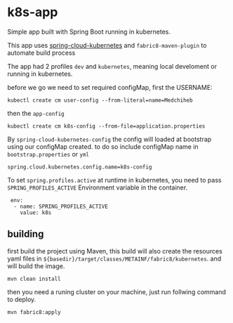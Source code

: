 # k8s-app
Simple app built with Spring Boot running in kubernetes.

This app uses [spring-cloud-kubernetes](https://github.com/spring-cloud/spring-cloud-kubernetes) and ``fabric8-maven-plugin`` to automate build process 

The app had 2 profiles `dev` and `kubernetes`, meaning local develoment or running in kubernetes.

before we go we need to set required configMap, first the USERNAME:

```
kubectl create cm user-config --from-literal=name=Medchiheb
```

then the ``app-config``

```
kubectl create cm k8s-config --from-file=application.properties
```

By `spring-cloud-kubernetes-config` the config will loaded at bootstrap using our configMap created. to do so include configMap name in `bootstrap.properties` or `yml`

```
spring.cloud.kubernetes.config.name=k8s-config
```

To set ``spring.profiles.active`` at runtime in kubernetes, you need to pass `SPRING_PROFILES_ACTIVE` Environment variable in the container.

```
 env:
  - name: SPRING_PROFILES_ACTIVE
    value: k8s

```

## building ##

first build the project using Maven, this build will also create the resources yaml files  in `${basedir}/target/classes/METAINF/fabric8/kubernetes`. and will build the image.

``` mvn clean install ```

then you need a runing cluster on your machine, just run follwing command to deploy.

``` mvn fabric8:apply ```
